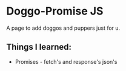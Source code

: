 # Doggo-Promise JS

A page to add doggos and puppers just for u.


## Things I learned:
* Promises - fetch's and response's json's

